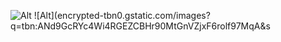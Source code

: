 ![Alt](https://p1-kimg.kwai.net/kimg/EKzM1y8qmgEKAnMzEg1waG90by1vdmVyc2VhGoQBdXBpYy8yMDIzLzA0LzMwLzE5L0JNakF5TXpBME16QXhPVE0wTkRaZk1UVXdNREF4TURNME1ETTNNREV4WHpFMU1ERXdNamd4TURNek16QTFNbDh5WHpNPV9vZmZuX0JjZjIyZTJhMzU2ZDJkOWMyYmVlMjUxZGVjMGIyNGM1MS53ZWJw.webp)
![Alt](encrypted-tbn0.gstatic.com/images?q=tbn:ANd9GcRYc4Wi4RGEZCBHr90MtGnVZjxF6rolf97MqA&s
